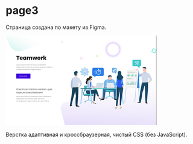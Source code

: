 # page3

Страница создана по макету из Figma.

![page3](page3_small.png)

Верстка адаптивная и кроссбраузерная, чистый CSS (без JavaScript).

